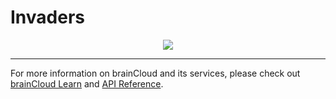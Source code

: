 # Invaders

<p align="center">
    <img  src="../_screenshots/x_invaders.png?raw=true">
</p>

---

For more information on brainCloud and its services, please check out [brainCloud Learn](https://docs.braincloudservers.com/learn/introduction/) and [API Reference](https://docs.braincloudservers.com/api/introduction).
